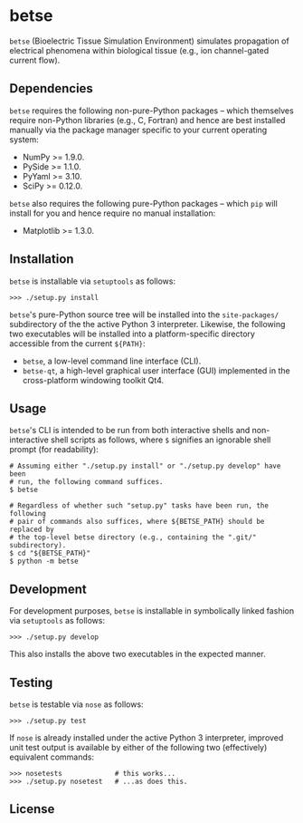 betse
===========

`betse` (Bioelectric Tissue Simulation Environment) simulates propagation of
electrical phenomena within biological tissue (e.g., ion channel-gated current
flow).

## Dependencies

`betse` requires the following non-pure-Python packages – which themselves
require non-Python libraries (e.g., C, Fortran) and hence are best installed
manually via the package manager specific to your current operating system:

* NumPy >= 1.9.0.
* PySide >= 1.1.0.
* PyYaml >= 3.10.
* SciPy >= 0.12.0.

`betse` also requires the following pure-Python packages – which `pip` will
install for you and hence require no manual installation:

* Matplotlib >= 1.3.0.

## Installation

`betse` is installable via `setuptools` as follows:

    >>> ./setup.py install

`betse`'s pure-Python source tree will be installed into the `site-packages/`
subdirectory of the the active Python 3 interpreter. Likewise, the following two
executables will be installed into a platform-specific directory accessible from
the current `${PATH}`:

* `betse`, a low-level command line interface (CLI).
* `betse-qt`, a high-level graphical user interface (GUI) implemented in the
  cross-platform windowing toolkit Qt4.

## Usage

`betse`'s CLI is intended to be run from both interactive shells and non-
interactive shell scripts as follows, where `$` signifies an ignorable shell
prompt (for readability):

    # Assuming either "./setup.py install" or "./setup.py develop" have been
    # run, the following command suffices.
    $ betse

    # Regardless of whether such "setup.py" tasks have been run, the following
    # pair of commands also suffices, where ${BETSE_PATH} should be replaced by
    # the top-level betse directory (e.g., containing the ".git/" subdirectory).
    $ cd "${BETSE_PATH}"
    $ python -m betse

## Development

For development purposes, `betse` is installable in symbolically linked fashion
via `setuptools` as follows:

    >>> ./setup.py develop

This also installs the above two executables in the expected manner.

## Testing

`betse` is testable via `nose` as follows:

    >>> ./setup.py test

If `nose` is already installed under the active Python 3 interpreter, improved
unit test output is available by either of the following two (effectively)
equivalent commands:

    >>> nosetests             # this works...
    >>> ./setup.py nosetest   # ...as does this.

## License

